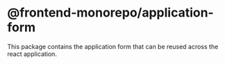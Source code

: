 # @frontend-monorepo/application-form

This package contains the application form that can be reused across the react application.
